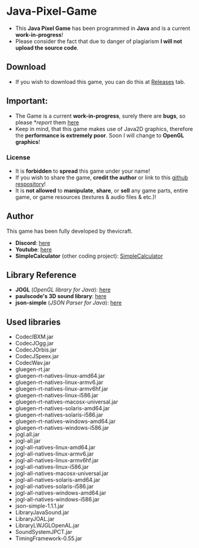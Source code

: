 # Java-Pixel-Game

+ This **Java Pixel Game** has been programmed in **Java** and is a current **work-in-progress**!
+ Please consider the fact that due to danger of plagiarism **I will not upload the source code**.

## Download
+ If you wish to download this game, you can do this at [Releases](https://github.com/thevicraft/java-pixel-game/releases) tab.

## Important:
+ The Game is a current **work-in-progress**, surely there are **bugs**, so please **report* them [here](https://github.com/thevicraft/java-pixel-game/issues)
+ Keep in mind, that this game makes use of Java2D graphics, therefore the **performance is extremely poor**. Soon I will change to **OpenGL graphics**!

### License
+ It is **forbidden** to **spread** this game under your name!
+ If you wish to share the game, **credit the author** or link to this [github respository](https://github.com/thevicraft/java-pixel-game)!
+ It is **not allowed** to **manipulate**, **share**, or **sell** any game parts, entire game, or game resources (textures & audio files & etc.)!

## Author
This game has been fully developed by thevicraft.
+ **Discord**: [here](https://discord.com/invite/pXDxjKB7q3)
+ **Youtube**: [here](https://www.youtube.com/channel/UCjiP-NZ-BqZiH9IlEW-shLw)
+ **SimpleCalculator** (other coding project): [SimpleCalculator](https://github.com/thevicraft/Calculator)

## Library Reference

+ **JOGL** (*OpenGL library for Java*): [here](https://jogamp.org/jogl/www/)
+ **paulscode's 3D sound library**: [here](http://www.paulscode.com/forum/index.php?topic=4.0)
+ **json-simple** (*JSON Parser for Java*): [here](https://github.com/fangyidong/json-simple)

## Used libraries

+ CodecIBXM.jar
+ CodecJOgg.jar
+ CodecJOrbis.jar
+ CodecJSpeex.jar
+ CodecWav.jar
+ gluegen-rt.jar
+ gluegen-rt-natives-linux-amd64.jar
+ gluegen-rt-natives-linux-armv6.jar
+ gluegen-rt-natives-linux-armv6hf.jar
+ gluegen-rt-natives-linux-i586.jar
+ gluegen-rt-natives-macosx-universal.jar
+ gluegen-rt-natives-solaris-amd64.jar
+ gluegen-rt-natives-solaris-i586.jar
+ gluegen-rt-natives-windows-amd64.jar
+ gluegen-rt-natives-windows-i586.jar
+ jogl.all.jar
+ jogl-all.jar
+ jogl-all-natives-linux-amd64.jar
+ jogl-all-natives-linux-armv6.jar
+ jogl-all-natives-linux-armv6hf.jar
+ jogl-all-natives-linux-i586.jar
+ jogl-all-natives-macosx-universal.jar
+ jogl-all-natives-solaris-amd64.jar
+ jogl-all-natives-solaris-i586.jar
+ jogl-all-natives-windows-amd64.jar
+ jogl-all-natives-windows-i586.jar
+ json-simple-1.1.1.jar
+ LibraryJavaSound.jar
+ LibraryJOAL.jar
+ LibraryLWJGLOpenAL.jar
+ SoundSystemJPCT.jar
+ TimingFramework-0.55.jar
